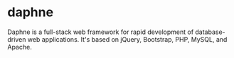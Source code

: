 # daphne
Daphne is a full-stack web framework for rapid development of database-driven web applications. It's based on jQuery, Bootstrap, PHP, MySQL, and Apache.
